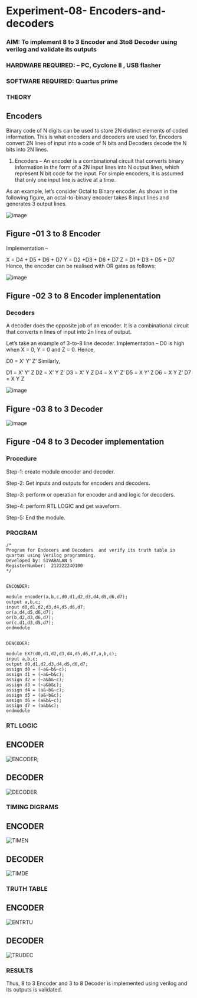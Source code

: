 # Experiment-08- Encoders-and-decoders 
### AIM: To implement 8 to 3 Encoder and  3to8 Decoder using verilog and validate its outputs
### HARDWARE REQUIRED:  – PC, Cyclone II , USB flasher
### SOFTWARE REQUIRED:   Quartus prime
### THEORY 

## Encoders
Binary code of N digits can be used to store 2N distinct elements of coded information. This is what encoders and decoders are used for. Encoders convert 2N lines of input into a code of N bits and Decoders decode the N bits into 2N lines.

1. Encoders –
An encoder is a combinational circuit that converts binary information in the form of a 2N input lines into N output lines, which represent N bit code for the input. For simple encoders, it is assumed that only one input line is active at a time.

As an example, let’s consider Octal to Binary encoder. As shown in the following figure, an octal-to-binary encoder takes 8 input lines and generates 3 output lines.

![image](https://user-images.githubusercontent.com/36288975/171543588-bc0746df-a173-4b35-989e-5fb7d385fe8a.png)
## Figure -01 3 to 8 Encoder 


Implementation –

X = D4 + D5 + D6 + D7
Y = D2 +D3 + D6 + D7
Z = D1 + D3 + D5 + D7 
Hence, the encoder can be realised with OR gates as follows:


![image](https://user-images.githubusercontent.com/36288975/171543740-68403b82-aa93-4c98-9343-f32b14885a2e.png)
## Figure -02 3 to 8 Encoder implenentation 

 ### Decoders 
A decoder does the opposite job of an encoder. It is a combinational circuit that converts n lines of input into 2n lines of output.

Let’s take an example of 3-to-8 line decoder.
Implementation –
D0 is high when X = 0, Y = 0 and Z = 0. Hence,

D0 = X’ Y’ Z’ 
Similarly,

D1 = X’ Y’ Z
D2 = X’ Y Z’
D3 = X’ Y Z
D4 = X Y’ Z’
D5 = X Y’ Z
D6 = X Y Z’
D7 = X Y Z 


![image](https://user-images.githubusercontent.com/36288975/171543978-ee2d0671-2846-40a1-8705-507fd6287a49.png)
## Figure -03 8 to 3 Decoder 



![image](https://user-images.githubusercontent.com/36288975/171543866-5a6eace6-8683-49d7-9c4f-a7cb30ec3035.png)
## Figure -04 8 to 3 Decoder implementation 

### Procedure
Step-1: create module encoder and decoder.

Step-2: Get inputs and outputs for encoders and decoders.

Step-3: perform or operation for encoder and and logic for decoders.

Step-4: perform RTL LOGIC and get waveform.

Step-5: End the module. 



### PROGRAM 
```
/*
Program for Endocers and Decoders  and verify its truth table in quartus using Verilog programming.
Developed by: SIVABALAN S
RegisterNumber:  212222240100
*/


ENCONDER:

module encoder(a,b,c,d0,d1,d2,d3,d4,d5,d6,d7);
output a,b,c;
input d0,d1,d2,d3,d4,d5,d6,d7;
or(a,d4,d5,d6,d7);
or(b,d2,d3,d6,d7);
or(c,d1,d3,d5,d7);
endmodule


DENCODER:

module EX7(d0,d1,d2,d3,d4,d5,d6,d7,a,b,c);
input a,b,c;
output d0,d1,d2,d3,d4,d5,d6,d7;
assign d0 = (~a&~b&~c);
assign d1 = (~a&~b&c);
assign d2 = (~a&b&~c);
assign d3 = (~a&b&c);
assign d4 = (a&~b&~c);
assign d5 = (a&~b&c);
assign d6 = (a&b&~c);
assign d7 = (a&b&c);
endmodule
```


### RTL LOGIC  

## ENCODER

![ENCODER;](https://github.com/sivabalan28/Experiment-08-Encoders-and-decoders-/assets/113497347/8dab3a5c-17b8-445d-b87d-cc6558415497)

## DECODER

![DECODER](https://github.com/sivabalan28/Experiment-08-Encoders-and-decoders-/assets/113497347/7385ea5a-d53c-4878-a35a-77baad87e6a5)

### TIMING DIGRAMS  

## ENCODER

![TIMEN](https://github.com/sivabalan28/Experiment-08-Encoders-and-decoders-/assets/113497347/1f1255a0-1cd4-4702-aa34-fb2a272439f5)

## DECODER

![TIMDE](https://github.com/sivabalan28/Experiment-08-Encoders-and-decoders-/assets/113497347/1d047032-cbec-4ba1-97e9-bc2f9dc6bf1a)

### TRUTH TABLE 

## ENCODER

![ENTRTU](https://github.com/sivabalan28/Experiment-08-Encoders-and-decoders-/assets/113497347/1ed95b29-2b7e-4fad-ba74-3bc85ac3cb85)

## DECODER

![TRUDEC](https://github.com/sivabalan28/Experiment-08-Encoders-and-decoders-/assets/113497347/0aaee8e2-5d6f-4f9d-b4c2-b7fc6f99b128)

### RESULTS 
Thus, 8 to 3 Encoder and 3 to 8 Decoder is implemented using verilog and its outputs is validated.
